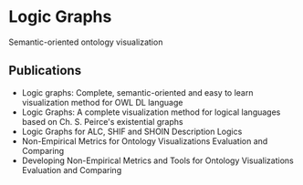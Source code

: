 # Logic Graphs

Semantic-oriented ontology visualization

## Publications
- Logic graphs: Complete, semantic-oriented and easy to learn visualization method for OWL DL language
- Logic Graphs: A complete visualization method for logical languages based on Ch. S. Peirce's existential graphs
- Logic Graphs for ALC, SHIF and SHOIN Description Logics
- Non-Empirical Metrics for Ontology Visualizations Evaluation and Comparing
- Developing Non-Empirical Metrics and Tools for Ontology Visualizations Evaluation and Comparing
